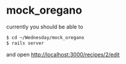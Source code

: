 # mock_oregano

currently you should be able to

```sh
$ cd ~/Wednesday/mock_oregano
$ rails server 
```

and open [http://localhost:3000/recipes/2/edit](http://localhost:3000/recipes/2/edit)